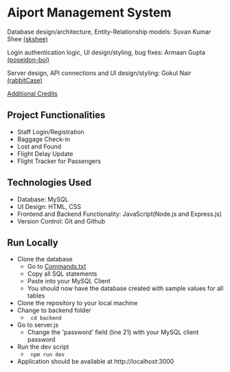 # Aiport Management System

Database design/architecture, Entity-Relationship models: Suvan Kumar Shee <a href="http://github.com/skshee/">(skshee)</a>

Login authentication logic, UI design/styling, bug fixes: Armaan Gupta <a href="http://github.com/poseidon-boi/">(poseidon-boi)</a>

Server design, API connections and UI design/styling: Gokul Nair <a href="http://github.com/rabbitCase/">(rabbitCase)</a>

<a href="https://github.com/rabbitCase/dbms-sem4-ams/blob/main/frontend/README.md">Additional Credits</a>

<h2>Project Functionalities</h2>
<ul>
  <li>Staff Login/Registration</li>
  <li>Baggage Check-in</li>
  <li>Lost and Found</li>
  <li>Flight Delay Update</li>
  <li>Flight Tracker for Passengers</li>
</ul>

<h2>Technologies Used</h2>
<ul>
  <li>Database: MySQL</li>
  <li>UI Design: HTML, CSS</li>
  <li>Frontend and Backend Functionality: JavaScript(Node.js and Express.js)</li>
  <li>Version Control: Git and Github</li>
</ul>
<h2>Run Locally</h2>
<ul>
  <li>
    Clone the database
    <ul>
      <li>Go to <a href="https://github.com/rabbitCase/airport-management-system/blob/main/Commands.txt">Commands.txt</a></li>
      <li>Copy all SQL statements</li>
      <li>Paste into your MySQL Client</li>
      <li>You should now have the database created with sample values for all tables</li>
    </ul>
  </li>
  <li>
    Clone the repository to your local machine
  </li>
  <li>
    Change to backend folder
    <ul>
      <li><code> cd backend</code></li>
    </ul>
  </li>
  <li>
    Go to server.js
    <ul>
      <li>Change the 'password' field (line 21) with your MySQL client password</li>
    </ul>
  </li>
  <li>
    Run the dev script
    <ul>
      <li><code> npm run dev</code></li>
    </ul>
  </li>
  <li>
    Application should be available at http://localhost:3000
  </li>
  
</ul>
